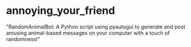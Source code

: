 # annoying_your_friend
"RandomAnimalBot: A Python script using pyautogui to generate and post amusing animal-based messages on your computer with a touch of randomness!"
